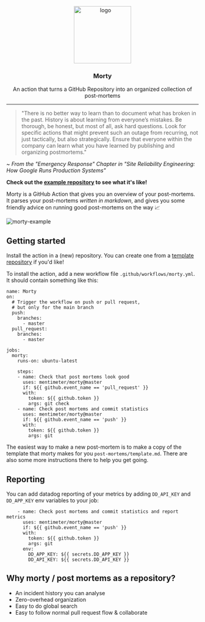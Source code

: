 <p align="center">
  <img alt="logo" src="https://user-images.githubusercontent.com/7828615/95340563-9b261880-08b5-11eb-86f7-156d6c29b44d.png" height="150" />
  <h3 align="center">Morty</h3>
  <p align="center">An action that turns a GitHub Repository into an organized collection of post-mortems</p>
</p>

---

> "There is no better way to learn than to document what has broken in the past. History is about learning from everyone’s mistakes.
> Be thorough, be honest, but most of all, ask hard questions. Look for specific actions that might prevent such an outage from recurring,
> not just tactically, but also strategically. Ensure that everyone within the company can learn what you have learned by publishing and organizing postmortems."

~ _From the "Emergency Response" Chapter in "Site Reliability Engineering: How Google Runs Production Systems"_

**Check out the [example repository](https://github.com/mentimeter/example-post-mortems) to see what it's like!**

Morty is a GitHub Action that gives you an overview of your post-mortems. It parses your post-mortems _written in markdown_, and gives you some friendly advice on running good post-mortems on the way 📈

![morty-example](https://user-images.githubusercontent.com/7828615/95354012-3b833980-08c4-11eb-83c0-845a8523d036.png)

## Getting started

Install the action in a (new) repository. You can create one from a [template repository](https://github.com/mentimeter/example-post-mortems) if you'd like!

To install the action, add a new workflow file `.github/workflows/morty.yml`. It should contain something like this:

```
name: Morty
on:
  # Trigger the workflow on push or pull request,
  # but only for the main branch
  push:
    branches:
      - master
  pull_request:
    branches:
      - master

jobs:
  morty:
    runs-on: ubuntu-latest

    steps:
    - name: Check that post mortems look good
      uses: mentimeter/morty@master
      if: ${{ github.event_name == 'pull_request' }}
      with:
        token: ${{ github.token }}
        args: git check
    - name: Check post mortems and commit statistics
      uses: mentimeter/morty@master
      if: ${{ github.event_name == 'push' }}
      with:
        token: ${{ github.token }}
        args: git
```

The easiest way to make a new post-mortem is to make a copy of the template that morty makes for you `post-mortems/template.md`.
There are also some more instructions there to help you get going.

## Reporting

You can add datadog reporting of your metrics by adding `DD_API_KEY` and `DD_APP_KEY` env variables to your job:
```
    - name: Check post mortems and commit statistics and report metrics
      uses: mentimeter/morty@master
      if: ${{ github.event_name == 'push' }}
      with:
        token: ${{ github.token }}
        args: git
      env:
        DD_APP_KEY: ${{ secrets.DD_APP_KEY }}
        DD_API_KEY: ${{ secrets.DD_API_KEY }}
```

## Why morty / post mortems as a repository?

- An incident history you can analyse
- Zero-overhead organization
- Easy to do global search
- Easy to follow normal pull request flow & collaborate
